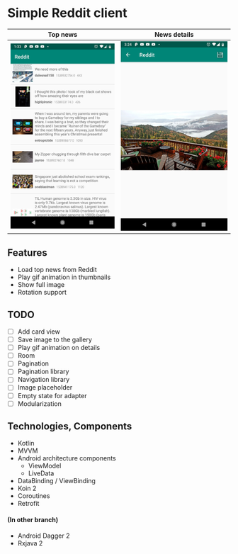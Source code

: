 # Simple Reddit client

Top news|News details
:-:|:-:
![](images/top_news.png)|![](images/news_details.png)

## Features
* Load top news from Reddit
* Play gif animation in thumbnails
* Show full image
* Rotation support

## TODO
- [ ] Add card view
- [ ] Save image to the gallery
- [ ] Play gif animation on details
- [ ] Room
- [ ] Pagination
- [ ] Pagination library
- [ ] Navigation library
- [ ] Image placeholder
- [ ] Empty state for adapter
- [ ] Modularization

## Technologies, Components
* Kotlin
* MVVM
* Android architecture components
    * ViewModel
    * LiveData
* DataBinding / ViewBinding
* Koin 2
* Coroutines
* Retrofit

#### (In other branch)
* Android Dagger 2
* Rxjava 2